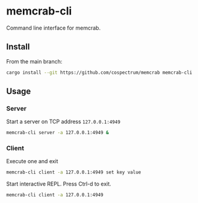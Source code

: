 # memcrab-cli

Command line interface for memcrab.

## Install

From the main branch:
```sh
cargo install --git https://github.com/cospectrum/memcrab memcrab-cli
```

## Usage

### Server 
Start a server on TCP address `127.0.0.1:4949`
```bash
memcrab-cli server -a 127.0.0.1:4949 &
```

### Client 
Execute one and exit
```bash
memcrab-cli client -a 127.0.0.1:4949 set key value
```

Start interactive REPL. Press Ctrl-d to exit.
```bash
memcrab-cli client -a 127.0.0.1:4949
```
